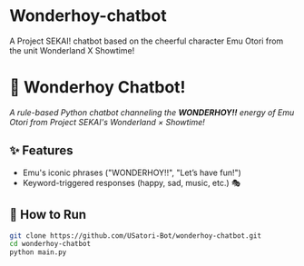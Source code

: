# Wonderhoy-chatbot
A Project SEKAI! chatbot based on the cheerful character Emu Otori from the unit Wonderland X Showtime!

# 🎪 Wonderhoy Chatbot!  

*A rule-based Python chatbot channeling the **WONDERHOY!!** energy of Emu Otori from Project SEKAI's Wonderland × Showtime!*   

## ✨ Features  
- Emu's iconic phrases ("WONDERHOY!!", "Let’s have fun!")  
- Keyword-triggered responses (happy, sad, music, etc.)   🎭  

## 🚀 How to Run  
```bash
git clone https://github.com/USatori-Bot/wonderhoy-chatbot.git
cd wonderhoy-chatbot
python main.py
